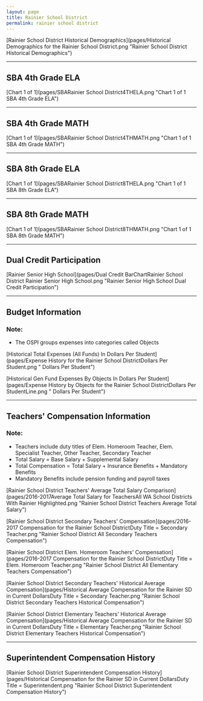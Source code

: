 ```yaml
---
layout: page
title: Rainier School District
permalink: rainier school district
---
```



[Rainier School District Historical Demographics](pages/Historical Demographics for the Rainier School District.png "Rainier School District Historical Demographics")

___

## SBA 4th Grade ELA

[Chart 1 of 1](pages/SBARainier School District4THELA.png "Chart 1 of 1 SBA 4th Grade ELA")


___

## SBA 4th Grade MATH

[Chart 1 of 1](pages/SBARainier School District4THMATH.png "Chart 1 of 1 SBA 4th Grade MATH")


___

## SBA 8th Grade ELA

[Chart 1 of 1](pages/SBARainier School District8THELA.png "Chart 1 of 1 SBA 8th Grade ELA")


___

## SBA 8th Grade MATH

[Chart 1 of 1](pages/SBARainier School District8THMATH.png "Chart 1 of 1 SBA 8th Grade MATH")


___

## Dual Credit Participation

[Rainier Senior High School](pages/Dual Credit BarChartRainier School District Rainier Senior High School.png "Rainier Senior High School Dual Credit Participation")


___

## Budget Information
### Note:
- The OSPI groups expenses into categories called Objects

[Historical Total Expenses (All Funds) In Dollars Per Student](pages/Expense History for the Rainier School DistrictDollars Per Student.png " Dollars Per Student")

[Historical Gen Fund Expenses By Objects In Dollars Per Student](pages/Expense History by Objects for the Rainier School DistrictDollars Per StudentLine.png " Dollars Per Student")


___

## Teachers' Compensation Information
### Note:
- Teachers include duty titles of Elem. Homeroom Teacher, Elem. Specialist Teacher, Other Teacher, Secondary Teacher
- Total Salary = Base Salary + Supplemental Salary
- Total Compensation = Total Salary + Insurance Benefits + Mandatory Benefits
- Mandatory Benefits include pension funding and payroll taxes

[Rainier School District Teachers' Average Total Salary Comparison](pages/2016-2017Average Total Salary for TeachersAll WA School Districts With Rainier Highlighted.png "Rainier School District Teachers Average Total Salary")

[Rainier School District Secondary Teachers' Compensation](pages/2016-2017 Compensation for the Rainier School DistrictDuty Title = Secondary Teacher.png "Rainier School District All Secondary Teachers Compensation")

[Rainier School District Elem. Homeroom Teachers' Compensation](pages/2016-2017 Compensation for the Rainier School DistrictDuty Title = Elem. Homeroom Teacher.png "Rainier School District All Elementary Teachers Compensation")

[Rainier School District Secondary Teachers' Historical Average Compensation](pages/Historical Average Compensation for the Rainier SD in Current DollarsDuty Title = Secondary Teacher.png "Rainier School District Secondary Teachers Historical Compensation")

[Rainier School District Elementary Teachers' Historical Average Compensation](pages/Historical Average Compensation for the Rainier SD in Current DollarsDuty Title = Elementary Teacher.png "Rainier School District Elementary Teachers Historical Compensation")


___

## Superintendent Compensation History

[Rainier School District Superintendent Compensation History](pages/Historical Compensation for the Rainier SD in Current DollarsDuty Title = Superintendent.png "Rainier School District Superintendent Compensation History")

